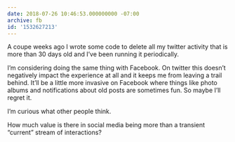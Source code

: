 ```yaml
---
date: 2018-07-26 10:46:53.000000000 -07:00
archive: fb
id: '1532627213'
---
```


A coupe weeks ago I wrote some code to delete all my twitter activity that is more than 30 days old and I’ve been running it periodically. 

I’m considering doing the same thing with Facebook. On twitter this doesn’t negatively impact the experience at all and it keeps me from leaving a trail behind. It’ll be a little more invasive on Facebook where things like photo albums and notifications about old posts are sometimes fun. So maybe I’ll regret it.

I’m curious what other people think.

How much value is there in social media being more than a transient “current” stream of interactions?
